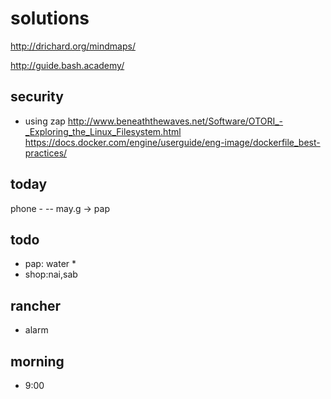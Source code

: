 # solutions

http://drichard.org/mindmaps/
   
        
    
    
http://guide.bash.academy/

security
--------
- using zap
http://www.beneaththewaves.net/Software/OTORI_-_Exploring_the_Linux_Filesystem.html
https://docs.docker.com/engine/userguide/eng-image/dockerfile_best-practices/
 
today
-------
 phone - 
-- may.g  -> pap


todo
---
- pap: water *
- shop:nai,sab


rancher
----
- alarm


morning
------
- 9:00
